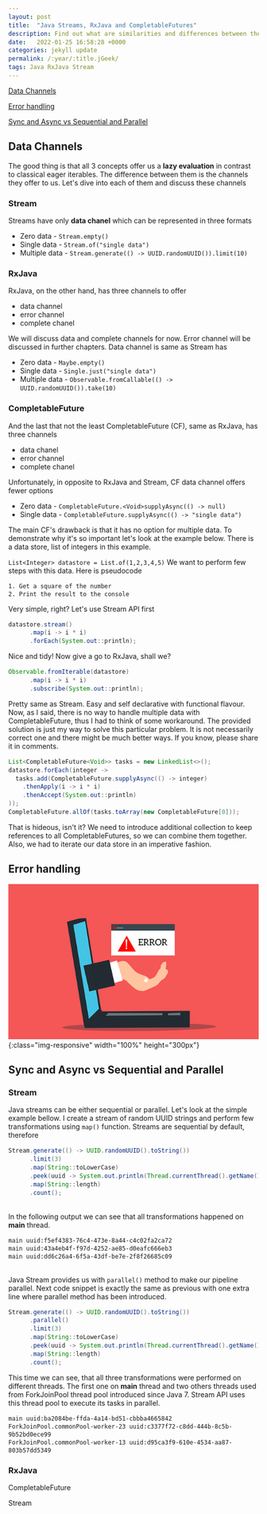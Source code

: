 ```yaml
---
layout: post
title:  "Java Streams, RxJava and CompletableFutures"
description: Find out what are similarities and differences between these concepts
date:   2022-01-25 16:58:28 +0000
categories: jekyll update
permalink: /:year/:title.jGeek/
tags: Java RxJava Stream
---
```


[Data Channels](#data)

[Error handling](#errors)

[Sync and Async vs Sequential and Parallel](#sync)

## <a name="data"></a> Data Channels

The good thing is that all 3 concepts offer us a **lazy evaluation** in contrast 
to classical eager iterables. The difference between them is the channels they offer to us.
Let's dive into each of them and discuss these channels 

### Stream

Streams have only **data chanel** which can be represented in three formats
* Zero data - `Stream.empty()`
* Single data - `Stream.of("single data")`
* Multiple data - `Stream.generate(() -> UUID.randomUUID()).limit(10)`

### RxJava

RxJava, on the other hand, has three channels to offer
* data channel
* error channel
* complete chanel

We will discuss data and complete channels for now. Error channel will be discussed in 
further chapters.
Data channel is same as Stream has
* Zero data - `Maybe.empty()`
* Single data - `Single.just("single data")`
* Multiple data - `Observable.fromCallable(() -> UUID.randomUUID()).take(10)`

### CompletableFuture

And the last that not the least CompletableFuture (CF), same as RxJava, has three channels 
* data chanel
* error channel
* complete chanel

Unfortunately, in opposite to RxJava and Stream, CF data channel offers fewer options
* Zero data - `CompletableFuture.<Void>supplyAsync(() -> null)`
* Single data - `CompletableFuture.supplyAsync(() -> "single data")`
  
The main CF's drawback is that it has no option for multiple data. To demonstrate why 
it's so important let's look at the example below. 
There is a data store, list of integers in this example.

`List<Integer> datastore = List.of(1,2,3,4,5)`
We want to perform few steps with this data. Here is pseudocode
```
1. Get a square of the number
2. Print the result to the console
```
Very simple, right? Let's use Stream API first
```java
datastore.stream()
      .map(i -> i * i)
      .forEach(System.out::println);
```
Nice and tidy! Now give a go to RxJava, shall we?
```java
Observable.fromIterable(datastore)
      .map(i -> i * i)
      .subscribe(System.out::println);
```
Pretty same as Stream. Easy and self declarative with functional flavour.
Now, as I said, there is no way to handle multiple data with CompletableFuture, thus 
I had to think of some workaround. The provided solution is just my way to solve this
particular problem. It is not necessarily correct one and there might be much better
ways. If you know, please share it in comments.
```java
List<CompletableFuture<Void>> tasks = new LinkedList<>();
datastore.forEach(integer ->
  tasks.add(CompletableFuture.supplyAsync(() -> integer)
    .thenApply(i -> i * i)
    .thenAccept(System.out::println)
));
CompletableFuture.allOf(tasks.toArray(new CompletableFuture[0]));
```
That is hideous, isn't it? We need to introduce additional collection to keep references
to all CompletableFutures, so we can combine them together. Also, we had to iterate our data store
in an imperative fashion.

## <a name="errors"></a> Error handling

![Error](/assets/img/error.png){:class="img-responsive" width="100%" height="300px"}


## <a name="sync"></a> Sync and Async vs Sequential and Parallel

### Stream

Java streams can be either sequential or parallel. Let's look at the simple example bellow. 
I create a stream of random UUID strings and perform few transformations using `map()` function. 
Streams are sequential by default, therefore 
```java
Stream.generate(() -> UUID.randomUUID().toString())
      .limit(3)
      .map(String::toLowerCase)
      .peek(uuid -> System.out.println(Thread.currentThread().getName() + " uuid:" + uuid))
      .map(String::length)
      .count();
```
\
In the following output we can see that all transformations happened on **main** thread.
```
main uuid:f5ef4383-76c4-473e-8a44-c4c02fa2ca72
main uuid:43a4eb4f-f97d-4252-ae85-d0eafc666eb3
main uuid:dd6c26a4-6f5a-43df-be7e-2f8f26685c09
```
\
Java Stream provides us with `parallel()` method to make our pipeline parallel. 
Next code snippet is exactly the same as previous with one extra line where parallel method 
has been introduced.
```java 
Stream.generate(() -> UUID.randomUUID().toString())
      .parallel()
      .limit(3)
      .map(String::toLowerCase)
      .peek(uuid -> System.out.println(Thread.currentThread().getName() + " uuid:" + uuid))
      .map(String::length)
      .count();
```
This time we can see, that all three transformations were performed on different threads. The first one on **main** thread
and two others threads used from ForkJoinPool thread pool introduced since Java 7. Stream API uses this thread pool to execute its 
tasks in parallel.
```
main uuid:ba2084be-ffda-4a14-bd51-cbbba4665842
ForkJoinPool.commonPool-worker-23 uuid:c3377f72-c8dd-444b-8c5b-9b52bd0ece99
ForkJoinPool.commonPool-worker-13 uuid:d95ca3f9-610e-4534-aa87-803b57dd5349
```
### RxJava


CompletableFuture 

Stream